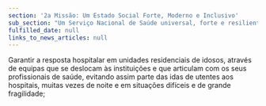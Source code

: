 ```yaml
---
section: '2a Missão: Um Estado Social Forte, Moderno e Inclusivo'
sub_section: "Um Serviço Nacional de Saúde universal, forte e resiliente"
fulfilled_date: null
links_to_news_articles: null
---
```


Garantir a resposta hospitalar em unidades residenciais de idosos, através de equipas que se deslocam às instituições e que articulam com os seus profissionais de saúde, evitando assim parte das idas de utentes aos hospitais, muitas vezes de noite e em situações difíceis e de grande fragilidade;